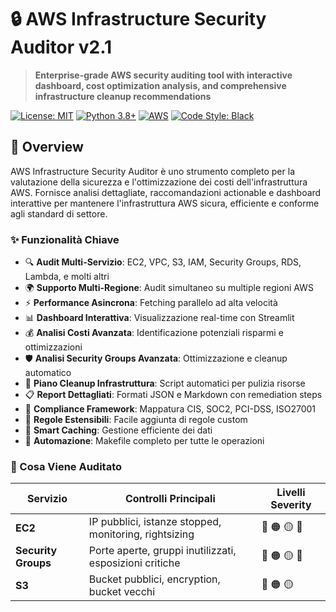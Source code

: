 # 🔒 AWS Infrastructure Security Auditor v2.1

> **Enterprise-grade AWS security auditing tool with interactive dashboard, cost optimization analysis, and comprehensive infrastructure cleanup recommendations**

[![License: MIT](https://img.shields.io/badge/License-MIT-yellow.svg)](https://opensource.org/licenses/MIT)
[![Python 3.8+](https://img.shields.io/badge/python-3.8+-blue.svg)](https://www.python.org/downloads/)
[![AWS](https://img.shields.io/badge/AWS-Compatible-orange.svg)](https://aws.amazon.com/)
[![Code Style: Black](https://img.shields.io/badge/code%20style-black-000000.svg)](https://github.com/psf/black)

## 🚀 Overview

AWS Infrastructure Security Auditor è uno strumento completo per la valutazione della sicurezza e l'ottimizzazione dei costi dell'infrastruttura AWS. Fornisce analisi dettagliate, raccomandazioni actionable e dashboard interattive per mantenere l'infrastruttura AWS sicura, efficiente e conforme agli standard di settore.

### ✨ Funzionalità Chiave

- 🔍 **Audit Multi-Servizio**: EC2, VPC, S3, IAM, Security Groups, RDS, Lambda, e molti altri
- 🌍 **Supporto Multi-Regione**: Audit simultaneo su multiple regioni AWS
- ⚡ **Performance Asincrona**: Fetching parallelo ad alta velocità
- 📊 **Dashboard Interattiva**: Visualizzazione real-time con Streamlit
- 💰 **Analisi Costi Avanzata**: Identificazione potenziali risparmi e ottimizzazioni
- 🛡️ **Analisi Security Groups Avanzata**: Ottimizzazione e cleanup automatico
- 🧹 **Piano Cleanup Infrastruttura**: Script automatici per pulizia risorse
- 📋 **Report Dettagliati**: Formati JSON e Markdown con remediation steps
- 🎯 **Compliance Framework**: Mappatura CIS, SOC2, PCI-DSS, ISO27001
- 🔧 **Regole Estensibili**: Facile aggiunta di regole custom
- 💾 **Smart Caching**: Gestione efficiente dei dati
- 🤖 **Automazione**: Makefile completo per tutte le operazioni

### 🎯 Cosa Viene Auditato

| Servizio | Controlli Principali | Livelli Severity |
|----------|---------------------|------------------|
| **EC2** | IP pubblici, istanze stopped, monitoring, rightsizing | 🔴 🟠 🟡 🔵 |
| **Security Groups** | Porte aperte, gruppi inutilizzati, esposizioni critiche | 🔴 🟠 🟡 🔵 |
| **S3** | Bucket pubblici, encryption, bucket vecchi | 🔴 🟠 🟡